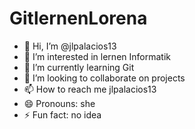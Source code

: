 # GitlernenLorena
- 👋 Hi, I’m @jlpalacios13
- 👀 I’m interested in lernen Informatik
- 🌱 I’m currently learning Git
- 💞️ I’m looking to collaborate on projects
- 📫 How to reach me jlpalacios13
- 😄 Pronouns: she
- ⚡ Fun fact: no idea
